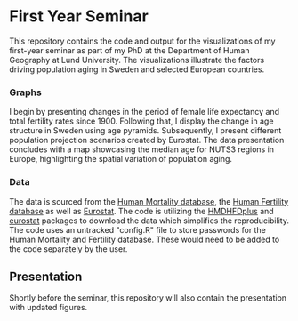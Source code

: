 # First Year Seminar

This repository contains the code and output for the visualizations of my first-year seminar as part of my PhD at the Department of Human Geography at Lund University. The visualizations illustrate the factors driving population aging in Sweden and selected European countries.

### Graphs
I begin by presenting changes in the period of female life expectancy and total fertility rates since 1900. Following that, I display the change in age structure in Sweden using age pyramids. Subsequently, I present different population projection scenarios created by Eurostat. The data presentation concludes with a map showcasing the median age for NUTS3 regions in Europe, highlighting the spatial variation of population aging.

### Data
The data is sourced from the [Human Mortality database](https://www.mortality.org/), the [Human Fertility database](https://www.humanfertility.org/) as well as [Eurostat](https://ec.europa.eu/eurostat/databrowser/). The code is utilizing the [HMDHFDplus](https://cran.r-project.org/web/packages/HMDHFDplus/index.html) and [eurostat](https://cran.r-project.org/web/packages/eurostat/index.html) packages to download the data which simplifies the reproducibility.
The code uses an untracked "config.R" file to store passwords for the Human Mortality and Fertility database. These would need to be added to the code separately by the user.  

## Presentation
Shortly before the seminar, this repository will also contain the presentation with updated figures.
